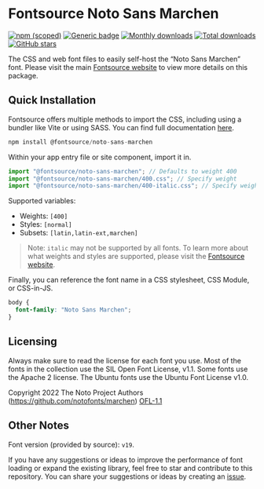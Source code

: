 # Fontsource Noto Sans Marchen

[![npm (scoped)](https://img.shields.io/npm/v/@fontsource/noto-sans-marchen?color=brightgreen)](https://www.npmjs.com/package/@fontsource/noto-sans-marchen) [![Generic badge](https://img.shields.io/badge/fontsource-passing-brightgreen)](https://github.com/fontsource/fontsource) [![Monthly downloads](https://badgen.net/npm/dm/@fontsource/noto-sans-marchen)](https://github.com/fontsource/fontsource) [![Total downloads](https://badgen.net/npm/dt/@fontsource/noto-sans-marchen)](https://github.com/fontsource/fontsource) [![GitHub stars](https://img.shields.io/github/stars/fontsource/fontsource.svg?style=social&label=Star)](https://github.com/fontsource/fontsource/stargazers)

The CSS and web font files to easily self-host the “Noto Sans Marchen” font. Please visit the main [Fontsource website](https://fontsource.org/fonts/noto-sans-marchen) to view more details on this package.

## Quick Installation

Fontsource offers multiple methods to import the CSS, including using a bundler like Vite or using SASS. You can find full documentation [here](https://fontsource.org/docs/getting-started/introduction).

```javascript
npm install @fontsource/noto-sans-marchen
```

Within your app entry file or site component, import it in.

```javascript
import "@fontsource/noto-sans-marchen"; // Defaults to weight 400
import "@fontsource/noto-sans-marchen/400.css"; // Specify weight
import "@fontsource/noto-sans-marchen/400-italic.css"; // Specify weight and style
```

Supported variables:
- Weights: `[400]`
- Styles: `[normal]`
- Subsets: `[latin,latin-ext,marchen]`

> Note: `italic` may not be supported by all fonts. To learn more about what weights and styles are supported, please visit the [Fontsource website](https://fontsource.org/fonts/noto-sans-marchen).

Finally, you can reference the font name in a CSS stylesheet, CSS Module, or CSS-in-JS.

```css
body {
  font-family: "Noto Sans Marchen";
}
```

## Licensing
Always make sure to read the license for each font you use. Most of the fonts in the collection use the SIL Open Font License, v1.1. Some fonts use the Apache 2 license. The Ubuntu fonts use the Ubuntu Font License v1.0.

Copyright 2022 The Noto Project Authors (https://github.com/notofonts/marchen)
[OFL-1.1](http://scripts.sil.org/OFL)

## Other Notes
Font version (provided by source): `v19`.

If you have any suggestions or ideas to improve the performance of font loading or expand the existing library, feel free to star and contribute to this repository. You can share your suggestions or ideas by creating an [issue](https://github.com/fontsource/fontsource/issues).